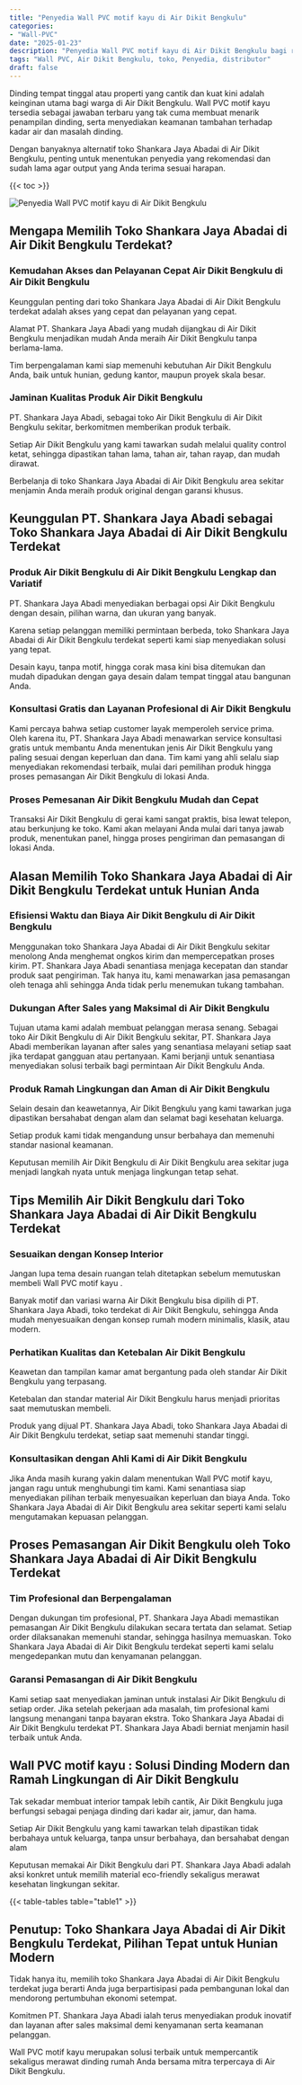 ```yaml
---
title: "Penyedia Wall PVC motif kayu di Air Dikit Bengkulu"
categories: 
- "Wall-PVC"
date: "2025-01-23"
description: "Penyedia Wall PVC motif kayu di Air Dikit Bengkulu bagi rumah, office, dan toko. Material terbaik, beragam motif, variasi warna modern, dengan jasa instalasi oleh teknisi berpengalaman dan garansi resmi!|Layanan distribusi Wall PVC motif kayu di Air Dikit Bengkulu bagi kebutuhan tempat tinggal, office, atau ritel, dengan panel unggulan dan pemasangan oleh teknisi berpengalaman serta garansi resmi.|Pilihan Wall PVC motif kayu di Air Dikit Bengkulu yang terpercaya untuk rumah, office, serta ritel, dengan panel terbaik dan penempatan ditangani oleh teknisi profesional serta kepastian resmi.|Distribusi Wall PVC motif kayu di Air Dikit Bengkulu bagi tempat tinggal, office, serta gerai, dengan material unggulan dan penempatan dikerjakan oleh tenaga ahli berpengalaman, dilengkapi dengan garansi resmi.}"
tags: "Wall PVC, Air Dikit Bengkulu, toko, Penyedia, distributor"
draft: false
---
```


Dinding tempat tinggal atau properti yang cantik dan kuat kini adalah keinginan utama bagi warga di Air Dikit Bengkulu.  Wall PVC motif kayu  tersedia sebagai jawaban terbaru yang tak cuma membuat menarik penampilan dinding, serta menyediakan keamanan tambahan terhadap kadar air dan masalah dinding.

Dengan banyaknya alternatif toko Shankara Jaya Abadai di Air Dikit Bengkulu, penting untuk menentukan penyedia yang rekomendasi dan sudah lama agar output yang Anda terima sesuai harapan.

{{< toc >}}

![Penyedia Wall PVC motif kayu di Air Dikit Bengkulu](/images/Wall-PVC/Penyedia-Wall-PVC-motif-kayu-di-Air-Dikit-Bengkulu.png)


## Mengapa Memilih Toko Shankara Jaya Abadai di Air Dikit Bengkulu Terdekat?

### Kemudahan Akses dan Pelayanan Cepat Air Dikit Bengkulu di Air Dikit Bengkulu

Keunggulan penting dari toko Shankara Jaya Abadai di Air Dikit Bengkulu terdekat adalah akses yang cepat dan pelayanan yang cepat.

Alamat PT. Shankara Jaya Abadi yang mudah dijangkau di Air Dikit Bengkulu menjadikan mudah Anda meraih Air Dikit Bengkulu tanpa berlama-lama.

Tim berpengalaman kami siap memenuhi kebutuhan Air Dikit Bengkulu Anda, baik untuk hunian, gedung kantor, maupun proyek skala besar.

### Jaminan Kualitas Produk Air Dikit Bengkulu

PT. Shankara Jaya Abadi, sebagai toko Air Dikit Bengkulu di Air Dikit Bengkulu sekitar, berkomitmen memberikan produk terbaik.

Setiap Air Dikit Bengkulu yang kami tawarkan sudah melalui quality control ketat, sehingga dipastikan tahan lama, tahan air, tahan rayap, dan mudah dirawat.

Berbelanja di toko Shankara Jaya Abadai di Air Dikit Bengkulu area sekitar menjamin Anda meraih produk original dengan garansi khusus.

## Keunggulan PT. Shankara Jaya Abadi sebagai Toko Shankara Jaya Abadai di Air Dikit Bengkulu Terdekat

### Produk Air Dikit Bengkulu di Air Dikit Bengkulu Lengkap dan Variatif

PT. Shankara Jaya Abadi menyediakan berbagai opsi Air Dikit Bengkulu dengan desain, pilihan warna, dan ukuran yang banyak.

Karena setiap pelanggan memiliki permintaan berbeda, toko Shankara Jaya Abadai di Air Dikit Bengkulu terdekat seperti kami siap menyediakan solusi yang tepat.

Desain kayu, tanpa motif, hingga corak masa kini bisa ditemukan dan mudah dipadukan dengan gaya desain dalam tempat tinggal atau bangunan Anda.

### Konsultasi Gratis dan Layanan Profesional di Air Dikit Bengkulu

Kami percaya bahwa setiap customer layak memperoleh service prima. Oleh karena itu, PT. Shankara Jaya Abadi menawarkan service konsultasi gratis untuk membantu Anda menentukan jenis Air Dikit Bengkulu yang paling sesuai dengan keperluan dan dana. Tim kami yang ahli selalu siap menyediakan rekomendasi terbaik, mulai dari pemilihan produk hingga proses pemasangan Air Dikit Bengkulu di lokasi Anda.

### Proses Pemesanan Air Dikit Bengkulu Mudah dan Cepat

Transaksi Air Dikit Bengkulu di gerai kami sangat praktis, bisa lewat telepon, atau berkunjung ke toko. Kami akan melayani Anda mulai dari tanya jawab produk, menentukan panel, hingga proses pengiriman dan pemasangan di lokasi Anda.

## Alasan Memilih Toko Shankara Jaya Abadai di Air Dikit Bengkulu Terdekat untuk Hunian Anda

### Efisiensi Waktu dan Biaya Air Dikit Bengkulu di Air Dikit Bengkulu

Menggunakan toko Shankara Jaya Abadai di Air Dikit Bengkulu sekitar menolong Anda menghemat ongkos kirim dan mempercepatkan proses kirim. PT. Shankara Jaya Abadi senantiasa menjaga kecepatan dan standar produk saat pengiriman. Tak hanya itu, kami menawarkan jasa pemasangan oleh tenaga ahli sehingga Anda tidak perlu menemukan tukang tambahan.

### Dukungan After Sales yang Maksimal di Air Dikit Bengkulu

Tujuan utama kami adalah membuat pelanggan merasa senang. Sebagai toko Air Dikit Bengkulu di Air Dikit Bengkulu sekitar, PT. Shankara Jaya Abadi memberikan layanan after sales yang senantiasa melayani setiap saat jika terdapat gangguan atau pertanyaan. Kami berjanji untuk senantiasa menyediakan solusi terbaik bagi permintaan Air Dikit Bengkulu Anda.

### Produk Ramah Lingkungan dan Aman di Air Dikit Bengkulu

Selain desain dan keawetannya, Air Dikit Bengkulu yang kami tawarkan juga dipastikan bersahabat dengan alam dan selamat bagi kesehatan keluarga.

Setiap produk kami tidak mengandung unsur berbahaya dan memenuhi standar nasional keamanan.

Keputusan memilih Air Dikit Bengkulu di Air Dikit Bengkulu area sekitar juga menjadi langkah nyata untuk menjaga lingkungan tetap sehat.

## Tips Memilih Air Dikit Bengkulu dari Toko Shankara Jaya Abadai di Air Dikit Bengkulu Terdekat

### Sesuaikan dengan Konsep Interior 

Jangan lupa tema desain ruangan telah ditetapkan sebelum memutuskan membeli  Wall PVC motif kayu .

Banyak motif dan variasi warna Air Dikit Bengkulu bisa dipilih di PT. Shankara Jaya Abadi, toko terdekat di Air Dikit Bengkulu, sehingga Anda mudah menyesuaikan dengan konsep rumah modern minimalis, klasik, atau modern.

### Perhatikan Kualitas dan Ketebalan Air Dikit Bengkulu

Keawetan dan tampilan kamar amat bergantung pada oleh standar Air Dikit Bengkulu yang terpasang.

Ketebalan dan standar material Air Dikit Bengkulu harus menjadi prioritas saat memutuskan membeli.

Produk yang dijual PT. Shankara Jaya Abadi, toko Shankara Jaya Abadai di Air Dikit Bengkulu terdekat, setiap saat memenuhi standar tinggi.

### Konsultasikan dengan Ahli Kami di Air Dikit Bengkulu

Jika Anda masih kurang yakin dalam menentukan Wall PVC motif kayu, jangan ragu untuk menghubungi tim kami. Kami senantiasa siap menyediakan pilihan terbaik menyesuaikan keperluan dan biaya Anda. Toko Shankara Jaya Abadai di Air Dikit Bengkulu area sekitar seperti kami selalu mengutamakan kepuasan pelanggan.

## Proses Pemasangan Air Dikit Bengkulu oleh Toko Shankara Jaya Abadai di Air Dikit Bengkulu Terdekat

### Tim Profesional dan Berpengalaman

Dengan dukungan tim profesional, PT. Shankara Jaya Abadi memastikan pemasangan Air Dikit Bengkulu dilakukan secara tertata dan selamat. Setiap order dilaksanakan memenuhi standar, sehingga hasilnya memuaskan. Toko Shankara Jaya Abadai di Air Dikit Bengkulu terdekat seperti kami selalu mengedepankan mutu dan kenyamanan pelanggan.

### Garansi Pemasangan di Air Dikit Bengkulu

Kami setiap saat menyediakan jaminan untuk instalasi Air Dikit Bengkulu di setiap order. Jika setelah pekerjaan ada masalah, tim profesional kami langsung menangani tanpa bayaran ekstra. Toko Shankara Jaya Abadai di Air Dikit Bengkulu terdekat PT. Shankara Jaya Abadi berniat menjamin hasil terbaik untuk Anda.

##  Wall PVC motif kayu : Solusi Dinding Modern dan Ramah Lingkungan di Air Dikit Bengkulu

Tak sekadar membuat interior tampak lebih cantik, Air Dikit Bengkulu juga berfungsi sebagai penjaga dinding dari kadar air, jamur, dan hama.

Setiap Air Dikit Bengkulu yang kami tawarkan telah dipastikan tidak berbahaya untuk keluarga, tanpa unsur berbahaya, dan bersahabat dengan alam

Keputusan memakai Air Dikit Bengkulu dari PT. Shankara Jaya Abadi adalah aksi konkret untuk memilih material eco-friendly sekaligus merawat kesehatan lingkungan sekitar.

{{< table-tables table="table1" >}}

## Penutup: Toko Shankara Jaya Abadai di Air Dikit Bengkulu Terdekat, Pilihan Tepat untuk Hunian Modern

Tidak hanya itu, memilih toko Shankara Jaya Abadai di Air Dikit Bengkulu terdekat juga berarti Anda juga berpartisipasi pada pembangunan lokal dan mendorong pertumbuhan ekonomi setempat.

Komitmen PT. Shankara Jaya Abadi ialah terus menyediakan produk inovatif dan layanan after sales maksimal demi kenyamanan serta keamanan pelanggan.

 Wall PVC motif kayu  merupakan solusi terbaik untuk mempercantik sekaligus merawat dinding rumah Anda bersama mitra terpercaya di Air Dikit Bengkulu.